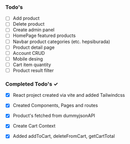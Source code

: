 ### Todo's
- [ ] Add product
- [ ] Delete product
- [ ] Create admin panel
- [ ] HomePage featured products
- [ ] Navbar product categories (etc. hepsiburada)
- [ ] Product detail page
- [ ] Account CRUD
- [ ] Mobile desing
- [ ] Cart item quantity
- [ ] Product result filter

### Completed Todo's ✓
- [x] React project created via vite and added Tailwindcss 
- [x] Created Components, Pages and routes
- [x] Product's fetched from dummyjsonAPI
- [x] Create Cart Context
- [x] Added addToCart, deleteFromCart, getCartTotal

